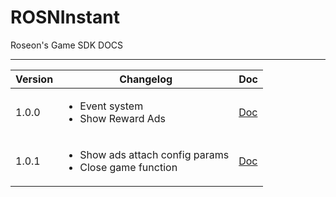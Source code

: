 # ROSNInstant
Roseon's Game SDK DOCS

---------------------------------------------------------

| Version | Changelog                                                                    | Doc                       |
| ------- | ---------------------------------------------------------------------------- | ------------------------- |
| 1.0.0   | <ul><li>Event system </li><li>Show Reward Ads</li></ul>                      | [Doc](docs_1_0_0/DOCS.md) |
| 1.0.1   | <ul><li>Show ads attach config params </li><li>Close game function</li></ul> | [Doc](docs_1_0_1/DOCS.md) |